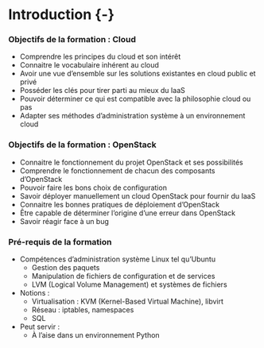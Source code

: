 # Introduction {-}

### Objectifs de la formation : Cloud

-   Comprendre les principes du cloud et son intérêt
-   Connaitre le vocabulaire inhérent au cloud
-   Avoir une vue d’ensemble sur les solutions existantes en cloud public et privé
-   Posséder les clés pour tirer parti au mieux du IaaS
-   Pouvoir déterminer ce qui est compatible avec la philosophie cloud ou pas
-   Adapter ses méthodes d’administration système à un environnement cloud

### Objectifs de la formation : OpenStack

-   Connaitre le fonctionnement du projet OpenStack et ses possibilités
-   Comprendre le fonctionnement de chacun des composants d’OpenStack
-   Pouvoir faire les bons choix de configuration
-   Savoir déployer manuellement un cloud OpenStack pour fournir du IaaS
-   Connaitre les bonnes pratiques de déploiement d’OpenStack
-   Être capable de déterminer l’origine d’une erreur dans OpenStack
-   Savoir réagir face à un bug

### Pré-requis de la formation

-   Compétences d’administration système Linux tel qu’Ubuntu
    -   Gestion des paquets
    -   Manipulation de fichiers de configuration et de services
    -   LVM (Logical Volume Management) et systèmes de fichiers
-   Notions :
    -   Virtualisation : KVM (Kernel-Based Virtual Machine), libvirt
    -   Réseau : iptables, namespaces
    -   SQL
-   Peut servir :
    -   À l’aise dans un environnement Python

